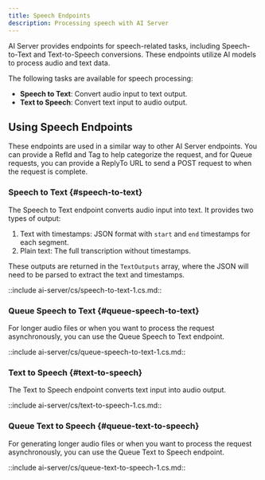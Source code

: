 ```yaml
---
title: Speech Endpoints
description: Processing speech with AI Server
---
```


AI Server provides endpoints for speech-related tasks, including Speech-to-Text and Text-to-Speech conversions. These endpoints utilize AI models to process audio and text data.

The following tasks are available for speech processing:

- **Speech to Text**: Convert audio input to text output.
- **Text to Speech**: Convert text input to audio output.

## Using Speech Endpoints

These endpoints are used in a similar way to other AI Server endpoints. You can provide a RefId and Tag to help categorize the request, and for Queue requests, you can provide a ReplyTo URL to send a POST request to when the request is complete.

### Speech to Text {#speech-to-text}

The Speech to Text endpoint converts audio input into text. It provides two types of output:

1. Text with timestamps: JSON format with `start` and `end` timestamps for each segment.
2. Plain text: The full transcription without timestamps.

These outputs are returned in the `TextOutputs` array, where the JSON will need to be parsed to extract the text and timestamps.

::include ai-server/cs/speech-to-text-1.cs.md::

### Queue Speech to Text {#queue-speech-to-text}

For longer audio files or when you want to process the request asynchronously, you can use the Queue Speech to Text endpoint.

::include ai-server/cs/queue-speech-to-text-1.cs.md::

### Text to Speech {#text-to-speech}

The Text to Speech endpoint converts text input into audio output.

::include ai-server/cs/text-to-speech-1.cs.md::

### Queue Text to Speech {#queue-text-to-speech}

For generating longer audio files or when you want to process the request asynchronously, you can use the Queue Text to Speech endpoint.

::include ai-server/cs/queue-text-to-speech-1.cs.md::

